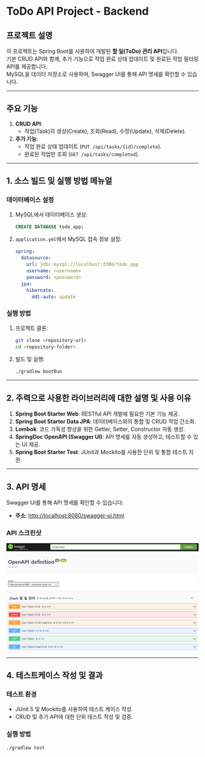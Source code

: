 # ToDo API Project - Backend

## 프로젝트 설명
이 프로젝트는 Spring Boot를 사용하여 개발된 **할 일(ToDo) 관리 API**입니다.  
기본 CRUD API와 함께, 추가 기능으로 작업 완료 상태 업데이트 및 완료된 작업 필터링 API를 제공합니다.  
MySQL을 데이터 저장소로 사용하며, Swagger UI를 통해 API 명세를 확인할 수 있습니다.

---

## 주요 기능

1. **CRUD API**:
   - 작업(Task)의 생성(Create), 조회(Read), 수정(Update), 삭제(Delete).
2. **추가 기능**:
   - 작업 완료 상태 업데이트 (`PUT /api/tasks/{id}/complete`).
   - 완료된 작업만 조회 (`GET /api/tasks/completed`).

---

## 1. 소스 빌드 및 실행 방법 메뉴얼

### 데이터베이스 설정
1. MySQL에서 데이터베이스 생성:
    ```sql
    CREATE DATABASE todo_app;
    ```
2. `application.yml`에서 MySQL 접속 정보 설정:
    ```yaml
    spring:
      datasource:
        url: jdbc:mysql://localhost:3306/todo_app
        username: <username>
        password: <password>
      jpa:
        hibernate:
          ddl-auto: update
    ```

### 실행 방법
1. 프로젝트 클론:
    ```bash
    git clone <repository-url>
    cd <repository-folder>
    ```
2. 빌드 및 실행:
    ```bash
    ./gradlew bootRun
    ```

---

## 2. 주력으로 사용한 라이브러리에 대한 설명 및 사용 이유

1. **Spring Boot Starter Web**: RESTful API 개발에 필요한 기본 기능 제공.
2. **Spring Boot Starter Data JPA**: 데이터베이스와의 통합 및 CRUD 작업 간소화.
3. **Lombok**: 코드 가독성 향상을 위한 Getter, Setter, Constructor 자동 생성.
4. **SpringDoc OpenAPI (Swagger UI)**: API 명세를 자동 생성하고, 테스트할 수 있는 UI 제공.
5. **Spring Boot Starter Test**: JUnit과 Mockito를 사용한 단위 및 통합 테스트 지원.

---

## 3. API 명세

Swagger UI를 통해 API 명세를 확인할 수 있습니다:
- **주소**: [http://localhost:8080/swagger-ui.html](http://localhost:8080/swagger-ui.html)

### API 스크린샷
![Swagger UI](https://github.com/taedyoverflow/clush_back/blob/master/img/swagger.png?raw=true)

---

## 4. 테스트케이스 작성 및 결과

### 테스트 환경
- JUnit 5 및 Mockito를 사용하여 테스트 케이스 작성.
- CRUD 및 추가 API에 대한 단위 테스트 작성 및 검증.

### 실행 방법
```bash
./gradlew test
